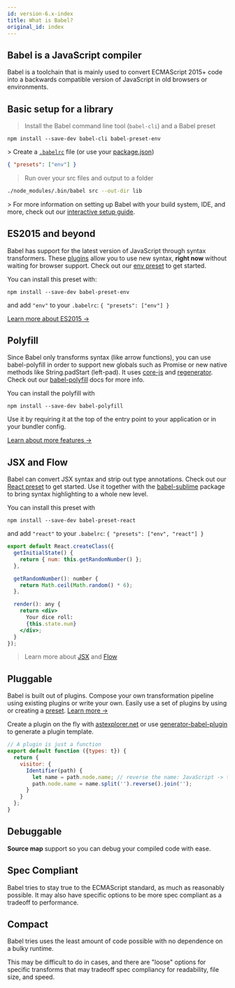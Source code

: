 ```yaml
---
id: version-6.x-index
title: What is Babel?
original_id: index
---
```


## Babel is a JavaScript compiler

Babel is a toolchain that is mainly used to convert ECMAScript 2015+ code into a backwards compatible version of JavaScript in old browsers or environments.

## Basic setup for a library  

> Install the Babel command line tool (`babel-cli`) and a Babel preset

```shell
npm install --save-dev babel-cli babel-preset-env
```

\> Create a [`.babelrc`](babelrc.md) file (or use your [package.json](babelrc.md#use-via-packagejson))

```json
{ "presets": ["env"] }
```

> Run over your src files and output to a folder

```sh
./node_modules/.bin/babel src --out-dir lib
```

\> For more information on setting up Babel with your build system, IDE, and more, check out our [interactive setup guide](/setup.html).

ES2015 and beyond
-----------------

Babel has support for the latest version of JavaScript through syntax transformers. These [plugins](plugins.md) allow you to use new syntax, **right now** without waiting for browser support. Check out our [env preset](preset-env.md) to get started.

You can install this preset with:

```shell
npm install --save-dev babel-preset-env
```

and add `"env"` to your `.babelrc`: `{ "presets": ["env"] }`

[Learn more about ES2015 →](learn.md)

Polyfill
--------

Since Babel only transforms syntax (like arrow functions), you can use babel-polyfill in order to support new globals such as Promise or new native methods like String.padStart (left-pad). It uses [core-js](https://github.com/zloirock/core-js) and [regenerator](https://facebook.github.io/regenerator/). Check out our [babel-polyfill](/docs/usage/polyfill) docs for more info.

You can install the polyfill with

```shell
npm install --save-dev babel-polyfill
```

Use it by requiring it at the top of the entry point to your application or in your bundler config.

[Learn about more features →](https://github.com/zloirock/core-js#index)

JSX and Flow
------------

Babel can convert JSX syntax and strip out type annotations. Check out our [React preset](preset-react.md) to get started. Use it together with the [babel-sublime](https://github.com/babel/babel-sublime) package to bring syntax highlighting to a whole new level.

You can install this preset with

```shell
npm install --save-dev babel-preset-react
```

and add `"react"` to your `.babelrc`: `{ "presets": ["env", "react"] }`

```jsx
export default React.createClass({
  getInitialState() {
    return { num: this.getRandomNumber() };
  },

  getRandomNumber(): number {
    return Math.ceil(Math.random() * 6);
  },

  render(): any {
    return <div>
      Your dice roll:
      {this.state.num}
    </div>;
  }
});
```

> Learn more about [JSX](https://facebook.github.io/jsx/) and [Flow](http://flowtype.org/)

Pluggable
---------

Babel is built out of plugins. Compose your own transformation pipeline using existing plugins or write your own. Easily use a set of plugins by using or creating a [preset](plugins.md#presets). [Learn more →](plugins.md)

Create a plugin on the fly with [astexplorer.net](https://astexplorer.net/#/KJ8AjD6maa) or use [generator-babel-plugin](https://github.com/babel/generator-babel-plugin) to generate a plugin template.

```javascript
// A plugin is just a function
export default function ({types: t}) {
  return {
    visitor: {
      Identifier(path) {
        let name = path.node.name; // reverse the name: JavaScript -> tpircSavaJ
        path.node.name = name.split('').reverse().join('');
      }
    }
  };
}
```

Debuggable
----------

**Source map** support so you can debug your compiled code with ease.

Spec Compliant
--------

Babel tries to stay true to the ECMAScript standard, as much as reasonably possible. It may also have specific options to be more spec compliant as a tradeoff to performance.

Compact
--------

Babel tries uses the least amount of code possible with no dependence on a bulky runtime.

This may be difficult to do in cases, and there are "loose" options for specific transforms that may tradeoff spec compliancy for readability, file size, and speed.
